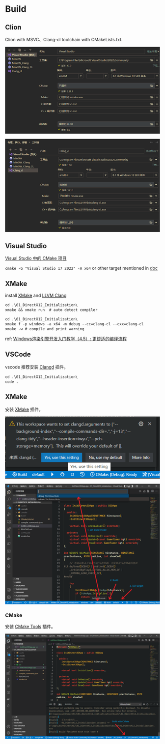 # Build

## Clion

Clion with MSVC、Clang-cl toolchain with CMakeLists.txt.

![Clion-MSVC](../images/clion-msvc.png)

![Clion-Clang-cl](../images/clion-clang-cl.png)

## Visual Studio

[Visual Studio 中的 CMake 项目](https://docs.microsoft.com/zh-cn/cpp/build/cmake-projects-in-visual-studio?view=msvc-170&viewFallbackFrom=vs-2019)

`cmake -G "Visual Studio 17 2022" -A x64` or other target mentioned in [doc](https://cmake.org/cmake/help/latest/generator/Visual%20Studio%2017%202022.html)

## XMake

install [XMake](https://xmake.io/) and [LLVM Clang](https://github.com/llvm/llvm-project/releases)

```shell
cd .\01_DirectX12_Initialization\
xmake && xmake run  # auto detect compiler 
```

```shell
cd .\01_DirectX12_Initialization\
xmake f -p windows -a x64 -m debug --cc=clang-cl --cxx=clang-cl
xmake -w # compile and print warning
```
ref: [Windows渲染引擎开发入门教学（4.5）: 更舒适的编译流程](https://zhuanlan.zhihu.com/p/495864590)

## VSCode

vscode 推荐安装 [Clangd](https://marketplace.visualstudio.com/items?itemName=llvm-vs-code-extensions.vscode-clangd) 插件。

```shell
cd .\01_DirectX12_Initialization\
code .
```

## XMake

安装 [XMake](https://marketplace.visualstudio.com/items?itemName=tboox.xmake-vscode) 插件。

![](../images/vscode-setting-0.png)

![](../images/vscode-setting-1.png)

### CMake

安装 [CMake Tools](https://marketplace.visualstudio.com/items?itemName=ms-vscode.cmake-tools) 插件。

![](../images/vscode-setting-2.png)
